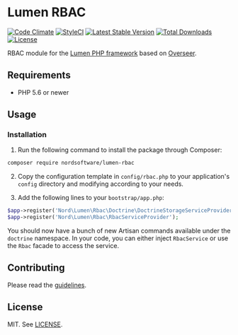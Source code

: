 # Lumen RBAC

[![Code Climate](https://codeclimate.com/github/nordsoftware/lumen-rbac/badges/gpa.svg)](https://codeclimate.com/github/nordsoftware/lumen-rbac)
[![StyleCI](https://styleci.io/repos/37718430/shield?style=flat)](https://styleci.io/repos/37718430)
[![Latest Stable Version](https://poser.pugx.org/nordsoftware/lumen-rbac/version)](https://packagist.org/packages/nordsoftware/lumen-rbac)
[![Total Downloads](https://poser.pugx.org/nordsoftware/lumen-rbac/downloads)](https://packagist.org/packages/nordsoftware/lumen-rbac)
[![License](https://img.shields.io/badge/license-MIT-blue.svg)](LICENSE)

RBAC module for the [Lumen PHP framework](http://lumen.laravel.com/) based on [Overseer](http://github.com/crisu83/overseer/).

## Requirements

- PHP 5.6 or newer

## Usage

### Installation

1. Run the following command to install the package through Composer:

```sh
composer require nordsoftware/lumen-rbac
```

2. Copy the configuration template in `config/rbac.php` to your application's `config` directory and modifying according 
to your needs.

3. Add the following lines to your `bootstrap/app.php`:

```php
$app->register('Nord\Lumen\Rbac\Doctrine\DoctrineStorageServiceProvider');
$app->register('Nord\Lumen\Rbac\RbacServiceProvider');
```

You should now have a bunch of new Artisan commands available under the `doctrine` namespace. In your code, you can 
either inject `RbacService` or use the `Rbac` facade to access the service.

## Contributing

Please read the [guidelines](.github/CONTRIBUTING.md).

## License

MIT. See [LICENSE](LICENSE).
